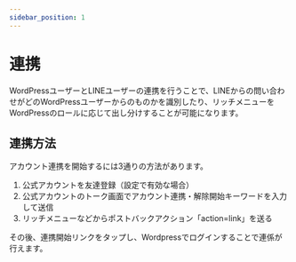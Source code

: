 ```yaml
---
sidebar_position: 1
---
```


# 連携
WordPressユーザーとLINEユーザーの連携を行うことで、LINEからの問い合わせがどのWordPressユーザーからのものかを識別したり、リッチメニューをWordPressのロールに応じて出し分けすることが可能になります。

## 連携方法
アカウント連携を開始するには3通りの方法があります。
1. 公式アカウントを友達登録（設定で有効な場合） 
2. 公式アカウントのトーク画面でアカウント連携・解除開始キーワードを入力して送信 
3. リッチメニューなどからポストバックアクション「action=link」を送る 

その後、連携開始リンクをタップし、Wordpressでログインすることで連係が行えます。

